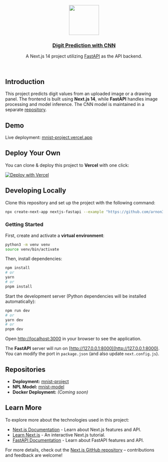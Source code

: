 <p align="center">
  <a href="https://nextjs-fastapi-starter.vercel.app/">
    <img src="https://assets.vercel.com/image/upload/v1588805858/repositories/vercel/logo.png" height="96">
    <h3 align="center">Digit Prediction with CNN</h3>
  </a>
</p>

<p align="center">A Next.js 14 project utilizing <a href="https://fastapi.tiangolo.com/">FastAPI</a> as the API backend.</p>

<br/>

## Introduction

This project predicts digit values from an uploaded image or a drawing panel. The frontend is built using **Next.js 14**, while **FastAPI** handles image processing and model inference. The CNN model is maintained in a separate [repository](https://github.com/arnon3339/nextjs-fastapi-emojiiai).

## Demo

Live deployment: [mnist-project.vercel.app](https://nextjs-fastapi-emojiiai.vercel.app/)


## Deploy Your Own

You can clone & deploy this project to **Vercel** with one click:

[![Deploy with Vercel](https://vercel.com/button)](https://vercel.com/new/clone?repository-url=https%3A%2F%2Fgithub.com%2Farnon3339%2Fnextjs-fastapi-emojiiai%2Ftree%2Fmain)

## Developing Locally

Clone this repository and set up the project with the following command:

```bash
npx create-next-app nextjs-fastapi --example "https://github.com/arnon3339/nextjs-fastapi-emojiiai"
```

### Getting Started

First, create and activate a **virtual environment**:

```bash
python3 -m venv venv
source venv/bin/activate
```

Then, install dependencies:

```bash
npm install
# or
yarn
# or
pnpm install
```

Start the development server (Python dependencies will be installed automatically):

```bash
npm run dev
# or
yarn dev
# or
pnpm dev
```

Open [http://localhost:3000](http://localhost:3000) in your browser to see the application.

The **FastAPI** server will run on [http://127.0.0.1:8000](http://127.0.0.1:8000). You can modify the port in `package.json` (and also update `next.config.js`).


## Repositories

- **Deployment:** [mnist-project](https://github.com/arnon3339/nextjs-fastapi-emojiiai)  
- **NPL Model:** [mnist-model](https://github.com/arnon3339/emoji-model)  
- **Docker Deployment:** *(Coming soon)*

## Learn More

To explore more about the technologies used in this project:

- [Next.js Documentation](https://nextjs.org/docs) - Learn about Next.js features and API.
- [Learn Next.js](https://nextjs.org/learn) - An interactive Next.js tutorial.
- [FastAPI Documentation](https://fastapi.tiangolo.com/) - Learn about FastAPI features and API.

For more details, check out the [Next.js GitHub repository](https://github.com/vercel/next.js/) – contributions and feedback are welcome!